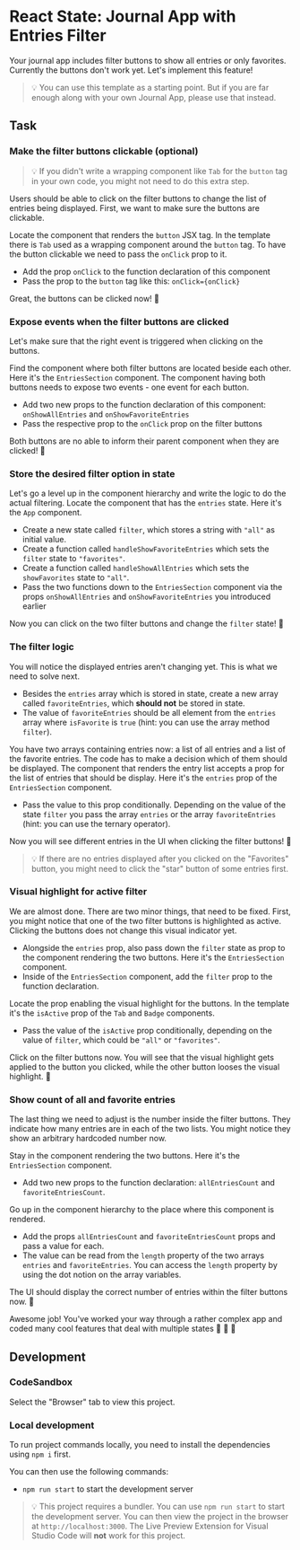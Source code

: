 # React State: Journal App with Entries Filter

Your journal app includes filter buttons to show all entries or only favorites. Currently the buttons don't work yet. Let's implement this feature!

> 💡 You can use this template as a starting point. But if you are far enough along with your own Journal App, please use that instead.

## Task

### Make the filter buttons clickable (optional)

> 💡 If you didn't write a wrapping component like `Tab` for the `button` tag in your own code, you might not need to do this extra step.

Users should be able to click on the filter buttons to change the list of entries being displayed. First, we want to make sure the buttons are clickable.

Locate the component that renders the `button` JSX tag. In the template there is `Tab` used as a wrapping component around the `button` tag. To have the button clickable we need to pass the `onClick` prop to it.

- Add the prop `onClick` to the function declaration of this component
- Pass the prop to the `button` tag like this: `onClick={onClick}`

Great, the buttons can be clicked now! 🚀

### Expose events when the filter buttons are clicked

Let's make sure that the right event is triggered when clicking on the buttons.

Find the component where both filter buttons are located beside each other. Here it's the `EntriesSection` component. The component having both buttons needs to expose two events - one event for each button.

- Add two new props to the function declaration of this component: `onShowAllEntries` and `onShowFavoriteEntries`
- Pass the respective prop to the `onClick` prop on the filter buttons

Both buttons are no able to inform their parent component when they are clicked! 🚀

### Store the desired filter option in state

Let's go a level up in the component hierarchy and write the logic to do the actual filtering. Locate the component that has the `entries` state. Here it's the `App` component.

- Create a new state called `filter`, which stores a string with `"all"` as initial value.
- Create a function called `handleShowFavoriteEntries` which sets the `filter` state to `"favorites"`.
- Create a function called `handleShowAllEntries` which sets the `showFavorites` state to `"all"`.
- Pass the two functions down to the `EntriesSection` component via the props `onShowAllEntries` and `onShowFavoriteEntries` you introduced earlier

Now you can click on the two filter buttons and change the `filter` state! 🚀

### The filter logic

You will notice the displayed entries aren't changing yet. This is what we need to solve next.

- Besides the `entries` array which is stored in state, create a new array called `favoriteEntries`, which **should not** be stored in state.
- The value of `favoriteEntries` should be all element from the `entries` array where `isFavorite` is `true` (hint: you can use the array method `filter`).

You have two arrays containing entries now: a list of all entries and a list of the favorite entries. The code has to make a decision which of them should be displayed. The component that renders the entry list accepts a prop for the list of entries that should be display. Here it's the `entries` prop of the `EntriesSection` component.

- Pass the value to this prop conditionally. Depending on the value of the state `filter` you pass the array `entries` or the array `favoriteEntries` (hint: you can use the ternary operator).

Now you will see different entries in the UI when clicking the filter buttons! 🚀

> 💡 If there are no entries displayed after you clicked on the "Favorites" button, you might need to click the "star" button of some entries first.

### Visual highlight for active filter

We are almost done. There are two minor things, that need to be fixed. First, you might notice that one of the two filter buttons is highlighted as active. Clicking the buttons does not change this visual indicator yet.

- Alongside the `entries` prop, also pass down the `filter` state as prop to the component rendering the two buttons. Here it's the `EntriesSection` component.
- Inside of the `EntriesSection` component, add the `filter` prop to the function declaration.

Locate the prop enabling the visual highlight for the buttons. In the template it's the `isActive` prop of the `Tab` and `Badge` components.

- Pass the value of the `isActive` prop conditionally, depending on the value of `filter`, which could be `"all"` or `"favorites"`.

Click on the filter buttons now. You will see that the visual highlight gets applied to the button you clicked, while the other button looses the visual highlight. 🚀

### Show count of all and favorite entries

The last thing we need to adjust is the number inside the filter buttons. They indicate how many entries are in each of the two lists. You might notice they show an arbitrary hardcoded number now.

Stay in the component rendering the two buttons. Here it's the `EntriesSection` component.

- Add two new props to the function declaration: `allEntriesCount` and `favoriteEntriesCount`.

Go up in the component hierarchy to the place where this component is rendered.

- Add the props `allEntriesCount` and `favoriteEntriesCount` props and pass a value for each.
- The value can be read from the `length` property of the two arrays `entries` and `favoriteEntries`. You can access the `length` property by using the dot notion on the array variables.

The UI should display the correct number of entries within the filter buttons now. 🚀

Awesome job! You've worked your way through a rather complex app and coded many cool features that deal with multiple states 🚀 🚀 🚀

## Development

### CodeSandbox

Select the "Browser" tab to view this project.

### Local development

To run project commands locally, you need to install the dependencies using `npm i` first.

You can then use the following commands:

- `npm run start` to start the development server

> 💡 This project requires a bundler. You can use `npm run start` to start the development server. You can then view the project in the browser at `http://localhost:3000`. The Live Preview Extension for Visual Studio Code will **not** work for this project.
